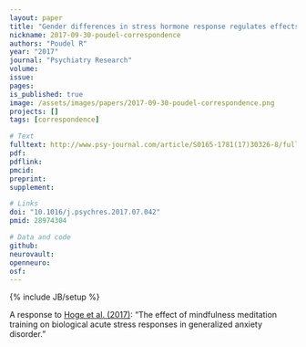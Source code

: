 ```yaml
---
layout: paper
title: "Gender differences in stress hormone response regulates effects of mindfulness in stress related disorder"
nickname: 2017-09-30-poudel-correspondence
authors: "Poudel R"
year: "2017"
journal: "Psychiatry Research"
volume:
issue:
pages:
is_published: true
image: /assets/images/papers/2017-09-30-poudel-correspondence.png
projects: []
tags: [correspondence]

# Text
fulltext: http://www.psy-journal.com/article/S0165-1781(17)30326-8/fulltext
pdf:
pdflink:
pmcid:
preprint:
supplement:

# Links
doi: "10.1016/j.psychres.2017.07.042"
pmid: 28974304

# Data and code
github:
neurovault:
openneuro:
osf:
---
```

{% include JB/setup %}

A response to [Hoge et al. (2017)](https://doi.org/10.1016/j.psychres.2017.01.006): “The effect of mindfulness meditation training on biological acute stress responses in generalized anxiety disorder.”
